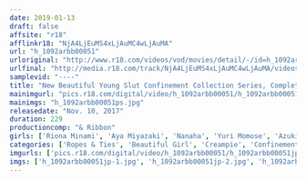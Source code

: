 ```yaml
---
date: 2019-01-13
draft: false
affsite: "r18"
afflinkr18: "NjA4LjEuMS4xLjAuMC4wLjAuMA"
url: "h_1092arbb00051"
urloriginal: "http://www.r18.com/videos/vod/movies/detail/-/id=h_1092arbb00051"
urlfinal: "http://media.r18.com/track/NjA4LjEuMS4xLjAuMC4wLjAuMA/videos/vod/movies/detail/-/id=h_1092arbb00051"
samplevid: "----"
title: "New Beautiful Young Slut Confinement Collection Series, Complete Memorial Best 4 hours"
mainimgurl: "pics.r18.com/digital/video/h_1092arbb00051/h_1092arbb00051ps.jpg"
mainimgs: "h_1092arbb00051ps.jpg"
releasedate: "Nov. 10, 2017"
duration: 229
productioncomp: "& Ribbon"
girls: ['Riona Minami', 'Aya Miyazaki', 'Nanaha', 'Yuri Momose', 'Azuki', 'Yuna Himekawa', 'Minori Kotani']
categories: ['Ropes & Ties', 'Beautiful Girl', 'Creampie', 'Confinement', 'Bondage', 'Compilation', 'Over 4 Hours', 'Hi-Def']
imgurls: ['pics.r18.com/digital/video/h_1092arbb00051/h_1092arbb00051jp-1.jpg', 'pics.r18.com/digital/video/h_1092arbb00051/h_1092arbb00051jp-2.jpg', 'pics.r18.com/digital/video/h_1092arbb00051/h_1092arbb00051jp-3.jpg', 'pics.r18.com/digital/video/h_1092arbb00051/h_1092arbb00051jp-4.jpg', 'pics.r18.com/digital/video/h_1092arbb00051/h_1092arbb00051jp-5.jpg', 'pics.r18.com/digital/video/h_1092arbb00051/h_1092arbb00051jp-6.jpg', 'pics.r18.com/digital/video/h_1092arbb00051/h_1092arbb00051jp-7.jpg', 'pics.r18.com/digital/video/h_1092arbb00051/h_1092arbb00051jp-8.jpg', 'pics.r18.com/digital/video/h_1092arbb00051/h_1092arbb00051jp-9.jpg', 'pics.r18.com/digital/video/h_1092arbb00051/h_1092arbb00051jp-10.jpg', 'pics.r18.com/digital/video/h_1092arbb00051/h_1092arbb00051jp-11.jpg', 'pics.r18.com/digital/video/h_1092arbb00051/h_1092arbb00051jp-12.jpg', 'pics.r18.com/digital/video/h_1092arbb00051/h_1092arbb00051jp-13.jpg', 'pics.r18.com/digital/video/h_1092arbb00051/h_1092arbb00051jp-14.jpg', 'pics.r18.com/digital/video/h_1092arbb00051/h_1092arbb00051jp-15.jpg', 'pics.r18.com/digital/video/h_1092arbb00051/h_1092arbb00051jp-16.jpg', 'pics.r18.com/digital/video/h_1092arbb00051/h_1092arbb00051jp-17.jpg', 'pics.r18.com/digital/video/h_1092arbb00051/h_1092arbb00051jp-18.jpg', 'pics.r18.com/digital/video/h_1092arbb00051/h_1092arbb00051jp-19.jpg', 'pics.r18.com/digital/video/h_1092arbb00051/h_1092arbb00051jp-20.jpg']
imgs: ['h_1092arbb00051jp-1.jpg', 'h_1092arbb00051jp-2.jpg', 'h_1092arbb00051jp-3.jpg', 'h_1092arbb00051jp-4.jpg', 'h_1092arbb00051jp-5.jpg', 'h_1092arbb00051jp-6.jpg', 'h_1092arbb00051jp-7.jpg', 'h_1092arbb00051jp-8.jpg', 'h_1092arbb00051jp-9.jpg', 'h_1092arbb00051jp-10.jpg', 'h_1092arbb00051jp-11.jpg', 'h_1092arbb00051jp-12.jpg', 'h_1092arbb00051jp-13.jpg', 'h_1092arbb00051jp-14.jpg', 'h_1092arbb00051jp-15.jpg', 'h_1092arbb00051jp-16.jpg', 'h_1092arbb00051jp-17.jpg', 'h_1092arbb00051jp-18.jpg', 'h_1092arbb00051jp-19.jpg', 'h_1092arbb00051jp-20.jpg']
---
```

